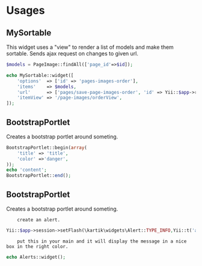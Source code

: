 Usages
======

MySortable
----------

This widget uses a "view" to render a list of models and make them sortable.
Sends ajax request on changes to given url.

```php
$models = PageImage::findAll(['page_id'=>$id]);

echo MySortable::widget([
    'options'  => ['id' => 'pages-images-order'],
    'items'    => $models,
    'url'      => ['pages/save-page-images-order', 'id' => Yii::$app->request->queryParams['id']],
    'itemView' => '/page-images/orderView',
]);
```

BootstrapPortlet
----------

Creates a bootstrap portlet around someting. 

```php
BootstrapPortlet::begin(array(
    'title' => 'title',
    'color' =>'danger',
));
echo 'content';
BootstrapPortlet::end();
```

BootstrapPortlet
----------

Creates a bootstrap portlet around someting. 

        create an alert.

```php
Yii::$app->session->setFlash(\kartik\widgets\Alert::TYPE_INFO,Yii::t('app', 'Thanks for contacting us. We will respond shortly.'));
```

        put this in your main and it will display the message in a nice box in the right color.

```php
echo Alerts::widget();
```